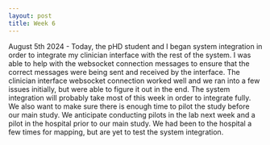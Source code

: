 ```yaml
---
layout: post
title: Week 6
---
```


August 5th 2024 - Today, the pHD student and I began system integration in order to integrate my clinician interface with the rest of the system. I was able to help with the websocket connection messages to ensure that the correct messages were being sent and received by the interface. The clinician interface websocket connection worked well and we ran into a few issues initially, but were able to figure it out in the end. The system integration will probably take most of this week in order to integrate fully. We also want to make sure there is enough time to pilot the study before our main study. We anticipate conducting pilots in the lab next week and a pilot in the hospital prior to our main study. We had been to the hospital a few times for mapping, but are yet to test the system integration.
